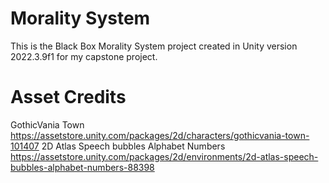 # Morality System
 
This is the Black Box Morality System project created in Unity version 2022.3.9f1 for my capstone project.

# Asset Credits
GothicVania Town https://assetstore.unity.com/packages/2d/characters/gothicvania-town-101407
2D Atlas Speech bubbles Alphabet Numbers https://assetstore.unity.com/packages/2d/environments/2d-atlas-speech-bubbles-alphabet-numbers-88398
